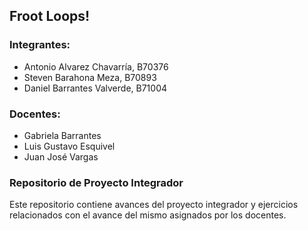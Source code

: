 ## Froot Loops!

### Integrantes:

+ Antonio Alvarez Chavarría, B70376
+ Steven Barahona Meza, B70893
+ Daniel Barrantes Valverde, B71004

### Docentes:

+ Gabriela Barrantes
+ Luis Gustavo Esquivel
+ Juan José Vargas

### Repositorio de Proyecto Integrador

Este repositorio contiene avances del proyecto integrador y ejercicios relacionados con el avance del mismo asignados por los docentes.
